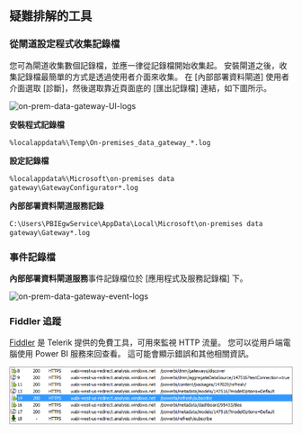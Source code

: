 ## <a name="tools-for-troubleshooting"></a>疑難排解的工具
<a name="logs" />

### <a name="collecting-logs-from-the-gateway-configurator"></a>從閘道設定程式收集記錄檔
您可為閘道收集數個記錄檔，並應一律從記錄檔開始收集起。 安裝閘道之後，收集記錄檔最簡單的方式是透過使用者介面來收集。 在 [內部部署資料閘道] 使用者介面選取 [診斷]，然後選取靠近頁面底的 [匯出記錄檔] 連結，如下圖所示。

![on-prem-data-gateway-UI-logs](./media/gateway-onprem-tshoot-tools-include/gateway-onprem-UI-logs.png)

**安裝程式記錄檔**

    %localappdata%\Temp\On-premises_data_gateway_*.log

**設定記錄檔**

    %localappdata%\Microsoft\on-premises data gateway\GatewayConfigurator*.log

**內部部署資料閘道服務記錄**

    C:\Users\PBIEgwService\AppData\Local\Microsoft\on-premises data gateway\Gateway*.log

### <a name="event-logs"></a>事件記錄檔
**內部部署資料閘道服務**事件記錄檔位於 [應用程式及服務記錄檔] 下。

![on-prem-data-gateway-event-logs](./media/gateway-onprem-tshoot-tools-include/on-prem-data-gateway-event-logs.png)

<a name="fiddler" />

### <a name="fiddler-trace"></a>Fiddler 追蹤
[Fiddler](http://www.telerik.com/fiddler) 是 Telerik 提供的免費工具，可用來監視 HTTP 流量。  您可以從用戶端電腦使用 Power BI 服務來回查看。 這可能會顯示錯誤和其他相關資訊。

![](media/gateway-onprem-tshoot-tools-include/fiddler.png)


